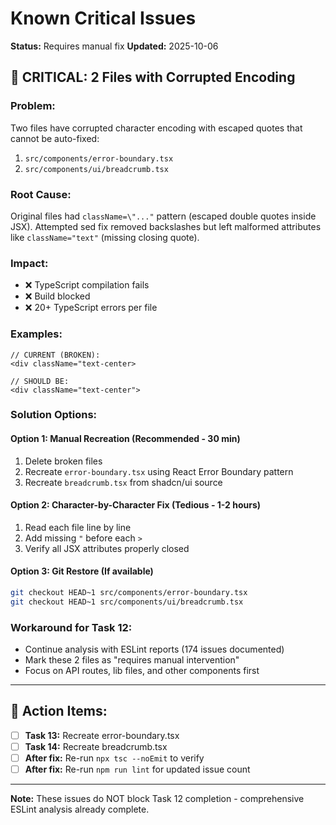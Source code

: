 # Known Critical Issues
**Status:** Requires manual fix
**Updated:** 2025-10-06

## 🔴 CRITICAL: 2 Files with Corrupted Encoding

### Problem:
Two files have corrupted character encoding with escaped quotes that cannot be auto-fixed:
1. `src/components/error-boundary.tsx`
2. `src/components/ui/breadcrumb.tsx`

### Root Cause:
Original files had `className=\"..."` pattern (escaped double quotes inside JSX).
Attempted sed fix removed backslashes but left malformed attributes like `className="text"` (missing closing quote).

### Impact:
- ❌ TypeScript compilation fails
- ❌ Build blocked
- ❌ 20+ TypeScript errors per file

### Examples:
```tsx
// CURRENT (BROKEN):
<div className="text-center>

// SHOULD BE:
<div className="text-center">
```

### Solution Options:

#### Option 1: Manual Recreation (Recommended - 30 min)
1. Delete broken files
2. Recreate `error-boundary.tsx` using React Error Boundary pattern
3. Recreate `breadcrumb.tsx` from shadcn/ui source

#### Option 2: Character-by-Character Fix (Tedious - 1-2 hours)
1. Read each file line by line
2. Add missing `"` before each `>`
3. Verify all JSX attributes properly closed

#### Option 3: Git Restore (If available)
```bash
git checkout HEAD~1 src/components/error-boundary.tsx
git checkout HEAD~1 src/components/ui/breadcrumb.tsx
```

### Workaround for Task 12:
- Continue analysis with ESLint reports (174 issues documented)
- Mark these 2 files as "requires manual intervention"
- Focus on API routes, lib files, and other components first

---

## 📝 Action Items:

- [ ] **Task 13:** Recreate error-boundary.tsx
- [ ] **Task 14:** Recreate breadcrumb.tsx
- [ ] **After fix:** Re-run `npx tsc --noEmit` to verify
- [ ] **After fix:** Re-run `npm run lint` for updated issue count

---

**Note:** These issues do NOT block Task 12 completion - comprehensive ESLint analysis already complete.
